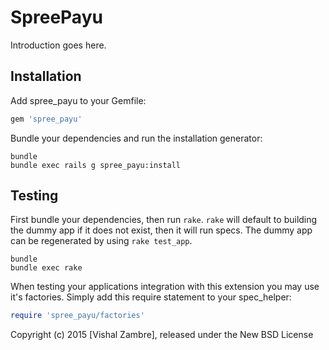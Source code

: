 SpreePayu
=========

Introduction goes here.

Installation
------------

Add spree_payu to your Gemfile:

```ruby
gem 'spree_payu'
```

Bundle your dependencies and run the installation generator:

```shell
bundle
bundle exec rails g spree_payu:install
```

Testing
-------

First bundle your dependencies, then run `rake`. `rake` will default to building the dummy app if it does not exist, then it will run specs. The dummy app can be regenerated by using `rake test_app`.

```shell
bundle
bundle exec rake
```

When testing your applications integration with this extension you may use it's factories.
Simply add this require statement to your spec_helper:

```ruby
require 'spree_payu/factories'
```

Copyright (c) 2015 [Vishal Zambre], released under the New BSD License
